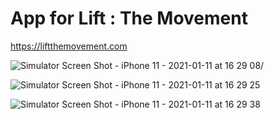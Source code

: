 # App for Lift : The Movement
https://liftthemovement.com

![Simulator Screen Shot - iPhone 11 - 2021-01-11 at 16 29 08](https://user-images.githubusercontent.com/37474736/104195172-f292d200-542a-11eb-9fc5-f562b09d57dc.png)/

![Simulator Screen Shot - iPhone 11 - 2021-01-11 at 16 29 25](https://user-images.githubusercontent.com/37474736/104195179-f3c3ff00-542a-11eb-8491-03f6a58e3275.png)

![Simulator Screen Shot - iPhone 11 - 2021-01-11 at 16 29 38](https://user-images.githubusercontent.com/37474736/104195181-f45c9580-542a-11eb-8a02-6eca15a70177.png)
